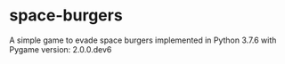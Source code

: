 # space-burgers
A simple game to evade space burgers implemented in Python 3.7.6 with Pygame version: 2.0.0.dev6
